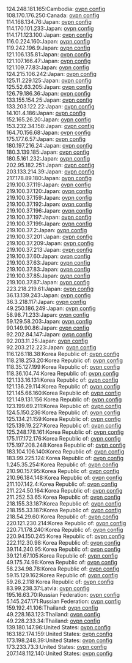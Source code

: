 124.248.181.165:Cambodia: [ovpn config](vpn/124_248_181_165.ovpn)  
108.170.176.250:Canada: [ovpn config](vpn/108_170_176_250.ovpn)  
114.168.134.76:Japan: [ovpn config](vpn/114_168_134_76.ovpn)  
114.170.101.233:Japan: [ovpn config](vpn/114_170_101_233.ovpn)  
114.171.123.100:Japan: [ovpn config](vpn/114_171_123_100.ovpn)  
116.0.224.160:Japan: [ovpn config](vpn/116_0_224_160.ovpn)  
119.242.196.9:Japan: [ovpn config](vpn/119_242_196_9.ovpn)  
121.106.135.81:Japan: [ovpn config](vpn/121_106_135_81.ovpn)  
121.107.166.47:Japan: [ovpn config](vpn/121_107_166_47.ovpn)  
121.109.77.83:Japan: [ovpn config](vpn/121_109_77_83.ovpn)  
124.215.106.242:Japan: [ovpn config](vpn/124_215_106_242.ovpn)  
125.11.229.125:Japan: [ovpn config](vpn/125_11_229_125.ovpn)  
125.52.63.205:Japan: [ovpn config](vpn/125_52_63_205.ovpn)  
126.79.186.36:Japan: [ovpn config](vpn/126_79_186_36.ovpn)  
133.155.154.25:Japan: [ovpn config](vpn/133_155_154_25.ovpn)  
133.203.122.22:Japan: [ovpn config](vpn/133_203_122_22.ovpn)  
14.101.4.186:Japan: [ovpn config](vpn/14_101_4_186.ovpn)  
152.165.26.20:Japan: [ovpn config](vpn/152_165_26_20.ovpn)  
153.232.34.158:Japan: [ovpn config](vpn/153_232_34_158.ovpn)  
164.70.156.68:Japan: [ovpn config](vpn/164_70_156_68.ovpn)  
175.177.6.57:Japan: [ovpn config](vpn/175_177_6_57.ovpn)  
180.197.216.24:Japan: [ovpn config](vpn/180_197_216_24.ovpn)  
180.3.139.185:Japan: [ovpn config](vpn/180_3_139_185.ovpn)  
180.5.161.232:Japan: [ovpn config](vpn/180_5_161_232.ovpn)  
202.95.182.251:Japan: [ovpn config](vpn/202_95_182_251.ovpn)  
203.133.214.39:Japan: [ovpn config](vpn/203_133_214_39.ovpn)  
217.178.89.180:Japan: [ovpn config](vpn/217_178_89_180.ovpn)  
219.100.37.119:Japan: [ovpn config](vpn/219_100_37_119.ovpn)  
219.100.37.120:Japan: [ovpn config](vpn/219_100_37_120.ovpn)  
219.100.37.159:Japan: [ovpn config](vpn/219_100_37_159.ovpn)  
219.100.37.192:Japan: [ovpn config](vpn/219_100_37_192.ovpn)  
219.100.37.196:Japan: [ovpn config](vpn/219_100_37_196.ovpn)  
219.100.37.197:Japan: [ovpn config](vpn/219_100_37_197.ovpn)  
219.100.37.199:Japan: [ovpn config](vpn/219_100_37_199.ovpn)  
219.100.37.2:Japan: [ovpn config](vpn/219_100_37_2.ovpn)  
219.100.37.201:Japan: [ovpn config](vpn/219_100_37_201.ovpn)  
219.100.37.209:Japan: [ovpn config](vpn/219_100_37_209.ovpn)  
219.100.37.213:Japan: [ovpn config](vpn/219_100_37_213.ovpn)  
219.100.37.60:Japan: [ovpn config](vpn/219_100_37_60.ovpn)  
219.100.37.63:Japan: [ovpn config](vpn/219_100_37_63.ovpn)  
219.100.37.83:Japan: [ovpn config](vpn/219_100_37_83.ovpn)  
219.100.37.85:Japan: [ovpn config](vpn/219_100_37_85.ovpn)  
219.100.37.87:Japan: [ovpn config](vpn/219_100_37_87.ovpn)  
223.218.219.61:Japan: [ovpn config](vpn/223_218_219_61.ovpn)  
36.13.139.243:Japan: [ovpn config](vpn/36_13_139_243.ovpn)  
36.3.218.117:Japan: [ovpn config](vpn/36_3_218_117.ovpn)  
49.250.186.249:Japan: [ovpn config](vpn/49_250_186_249.ovpn)  
58.98.71.233:Japan: [ovpn config](vpn/58_98_71_233.ovpn)  
59.129.58.203:Japan: [ovpn config](vpn/59_129_58_203.ovpn)  
90.149.90.86:Japan: [ovpn config](vpn/90_149_90_86.ovpn)  
92.202.84.147:Japan: [ovpn config](vpn/92_202_84_147.ovpn)  
92.203.11.25:Japan: [ovpn config](vpn/92_203_11_25.ovpn)  
92.203.212.223:Japan: [ovpn config](vpn/92_203_212_223.ovpn)  
116.126.118.38:Korea Republic of: [ovpn config](vpn/116_126_118_38.ovpn)  
118.218.253.20:Korea Republic of: [ovpn config](vpn/118_218_253_20.ovpn)  
118.35.127.199:Korea Republic of: [ovpn config](vpn/118_35_127_199.ovpn)  
118.36.104.74:Korea Republic of: [ovpn config](vpn/118_36_104_74.ovpn)  
121.133.16.131:Korea Republic of: [ovpn config](vpn/121_133_16_131.ovpn)  
121.136.29.114:Korea Republic of: [ovpn config](vpn/121_136_29_114.ovpn)  
121.145.66.160:Korea Republic of: [ovpn config](vpn/121_145_66_160.ovpn)  
121.149.131.156:Korea Republic of: [ovpn config](vpn/121_149_131_156.ovpn)  
123.199.69.211:Korea Republic of: [ovpn config](vpn/123_199_69_211.ovpn)  
124.5.150.236:Korea Republic of: [ovpn config](vpn/124_5_150_236.ovpn)  
125.134.21.159:Korea Republic of: [ovpn config](vpn/125_134_21_159.ovpn)  
125.139.19.227:Korea Republic of: [ovpn config](vpn/125_139_19_227.ovpn)  
125.248.178.161:Korea Republic of: [ovpn config](vpn/125_248_178_161.ovpn)  
175.117.172.176:Korea Republic of: [ovpn config](vpn/175_117_172_176.ovpn)  
175.197.208.248:Korea Republic of: [ovpn config](vpn/175_197_208_248.ovpn)  
183.104.106.140:Korea Republic of: [ovpn config](vpn/183_104_106_140.ovpn)  
183.99.225.124:Korea Republic of: [ovpn config](vpn/183_99_225_124.ovpn)  
1.245.35.254:Korea Republic of: [ovpn config](vpn/1_245_35_254.ovpn)  
210.90.157.95:Korea Republic of: [ovpn config](vpn/210_90_157_95.ovpn)  
210.96.184.148:Korea Republic of: [ovpn config](vpn/210_96_184_148.ovpn)  
211.107.142.4:Korea Republic of: [ovpn config](vpn/211_107_142_4.ovpn)  
211.224.50.164:Korea Republic of: [ovpn config](vpn/211_224_50_164.ovpn)  
211.252.53.65:Korea Republic of: [ovpn config](vpn/211_252_53_65.ovpn)  
218.155.33.187:Korea Republic of: [ovpn config](vpn/218_155_33_187.ovpn)  
218.155.33.187:Korea Republic of: [ovpn config](vpn/218_155_33_187.ovpn)  
218.54.29.60:Korea Republic of: [ovpn config](vpn/218_54_29_60.ovpn)  
220.121.230.214:Korea Republic of: [ovpn config](vpn/220_121_230_214.ovpn)  
220.71.178.240:Korea Republic of: [ovpn config](vpn/220_71_178_240.ovpn)  
220.94.150.245:Korea Republic of: [ovpn config](vpn/220_94_150_245.ovpn)  
222.112.30.98:Korea Republic of: [ovpn config](vpn/222_112_30_98.ovpn)  
39.114.240.95:Korea Republic of: [ovpn config](vpn/39_114_240_95.ovpn)  
39.121.67.105:Korea Republic of: [ovpn config](vpn/39_121_67_105.ovpn)  
49.175.74.98:Korea Republic of: [ovpn config](vpn/49_175_74_98.ovpn)  
58.234.98.78:Korea Republic of: [ovpn config](vpn/58_234_98_78.ovpn)  
59.15.129.162:Korea Republic of: [ovpn config](vpn/59_15_129_162.ovpn)  
59.26.2.118:Korea Republic of: [ovpn config](vpn/59_26_2_118.ovpn)  
83.99.238.37:Latvia: [ovpn config](vpn/83_99_238_37.ovpn)  
195.16.63.70:Russian Federation: [ovpn config](vpn/195_16_63_70.ovpn)  
5.145.247.171:Russian Federation: [ovpn config](vpn/5_145_247_171.ovpn)  
159.192.41.106:Thailand: [ovpn config](vpn/159_192_41_106.ovpn)  
49.228.163.123:Thailand: [ovpn config](vpn/49_228_163_123.ovpn)  
49.228.233.34:Thailand: [ovpn config](vpn/49_228_233_34.ovpn)  
139.180.147.96:United States: [ovpn config](vpn/139_180_147_96.ovpn)  
163.182.174.159:United States: [ovpn config](vpn/163_182_174_159.ovpn)  
173.198.248.39:United States: [ovpn config](vpn/173_198_248_39.ovpn)  
173.233.73.3:United States: [ovpn config](vpn/173_233_73_3.ovpn)  
207.148.112.140:United States: [ovpn config](vpn/207_148_112_140.ovpn)  
